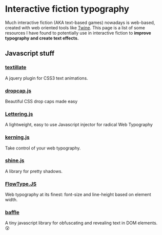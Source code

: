# Interactive fiction typography

Much interactive fiction (AKA text-based games) nowadays is web-based, created with web oriented tools like [Twine](http://twinery.org). This page is a list of some resources I have found to potentially use in interactive fiction to **improve typography and create text effects.**

## Javascript stuff

### [textillate](https://github.com/jschr/textillate)
A jquery plugin for CSS3 text animations. 

### [dropcap.js](https://github.com/adobe-webplatform/dropcap.js)
Beautiful CSS drop caps made easy 

### [Lettering.js](https://github.com/davatron5000/Lettering.js)
A lightweight, easy to use Javascript <span> injector for radical Web Typography 

### [kerning.js](https://github.com/endtwist/kerning.js)
Take control of your web typography. 

### [shine.js](https://github.com/bigspaceship/shine.js)
A library for pretty shadows. 

### [FlowType.JS](https://github.com/simplefocus/FlowType.JS)
Web typography at its finest: font-size and line-height based on element width. 

### [baffle](https://github.com/camwiegert/baffle)
A tiny javascript library for obfuscating and revealing text in DOM elements. 😲

